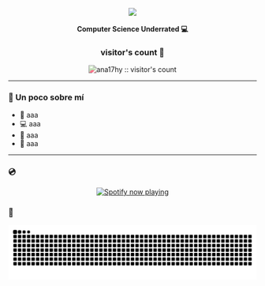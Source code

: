 <p align="center">
  <img src="https://i.pinimg.com/originals/05/b8/b1/05b8b1180de632724fc83cc724056d79.gif" width="250" />
</p>

<p align="center">
  <b>Computer Science Underrated 💻</b>
</p>

<h3 align="center">visitor's count 👀</h3>

<p align="center">
  <img src="https://profile-counter.glitch.me/ana17hy/count.svg" alt="ana17hy :: visitor's count" style="filter: hue-rotate(240deg);" />
</p>

---

### 🌸 Un poco sobre mí

- 🧠 aaa
- 💻 aaa
- 🐍 aaa
- 🎀 aaa

---

### 💿

<p align="center">
  <a href="https://open.spotify.com/user/jdbsl29ltkpw0s28xolrbj0l7" target="_blank">
    <img src="https://spotify-github-profile.kittinanx.com/api/view?uid=jdbsl29ltkpw0s28xolrbj0l7&cover_image=true&theme=novatorem&show_offline=true&background_color=000000&interchange=true&bar_color=ffb6c1&bar_color_cover=false" alt="Spotify now playing" />
  </a>
</p>

### 🐍 

<div align="center">
  <picture>
    <source media="(prefers-color-scheme: dark)" srcset="https://raw.githubusercontent.com/ana17hy/ana17hy/output/snake-pastel-dark.svg" />
    <source media="(prefers-color-scheme: light)" srcset="https://raw.githubusercontent.com/ana17hy/ana17hy/output/snake-pastel.svg" />
    <img alt="GitHub contribution snake animation" src="https://raw.githubusercontent.com/ana17hy/ana17hy/output/snake-pastel.svg" />
  </picture>
</div>



